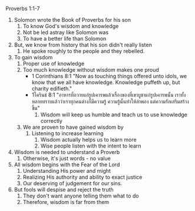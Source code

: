 Proverbs 1:1-7

1. Solomon wrote the Book of Proverbs for his son
    1. To know God's wisdom and knowledge
    2. Not be led astray like Solomon was
    3. To have a better life than Solomon
2. But, we know from history that his son didn't really listen
    1. He spoke roughly to the people and they rebelled.
3. To gain wisdom
    1. Proper use of knowledge
    2. Too much knowledge without wisdom makes one proud
        - 1 Corinthians 8:1 "Now as touching things offered unto idols, we know that we all have knowledge. Knowledge puffeth up, but charity edifieth."
        - 1โครินธ์ 8:1 "อาหารที่ถวายแก่รูปเคารพแล้วเรื่องของที่เขาบูชาแก่รูปเคารพนั้น เราทั้งหลายทราบแล้วว่าเราทุกคนต่างก็มีความรู้ ความรู้นั้นทำให้ลำพอง แต่ความรักเสริมสร้างขึ้น"
            1. Wisdom will keep us humble and teach us to use knowledge correctly
    3. We are proven to have gained wisdom by
        1. Listening to increase learning
            1. Wisdom actually helps us to learn more
            2. Wise people listen with the intent to learn
4. Wisdom is needed to understand a Proverb
    1. Otherwise, it's just words - no value
5. All wisdom begins with the Fear of the Lord
    1. Understanding His power and might
    2. Realizing His authority and ability to exact justice
    3. Our deserving of judgement for our sins.
6. But fools will despise and reject the truth
    1. They don't want anyone telling them what to do
    2. Therefore, wisdom is far from them